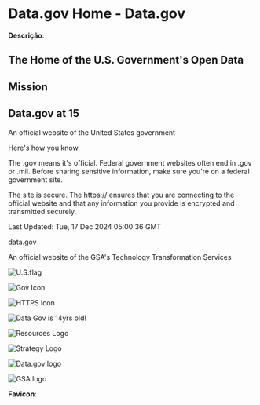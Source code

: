 # Data.gov Home - Data.gov

**Descrição**: 

## The Home of the U.S. Government's Open Data

## Mission

## Data.gov at 15

An official website of the United States government

Here's how you know

The .gov means it's official. Federal government websites often end in .gov or .mil. Before sharing sensitive information, make sure you're on a federal government site.

The site is secure. The https:// ensures that you are connecting to the official website and that any information you provide is encrypted and transmitted securely.

Last Updated: Tue, 17 Dec 2024 05:00:36 GMT

data.gov

An official website of the GSA's Technology Transformation Services

![U.S.flag](/assets/images/us_flag_small.VKjpzbKpq_.png)

![Gov Icon]()

![HTTPS Icon]()

![Data Gov is 14yrs old!]()

![Resources Logo]()

![Strategy Logo]()

![Data.gov logo]()

![GSA logo]()

**Favicon**: ![]()

